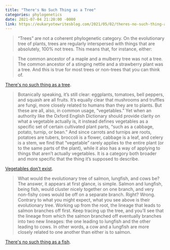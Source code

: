 ```yaml
---
title: "There's No Such Thing as a Tree"
categories: phylogenetics
date: 2021-07-04 21:20:00 -0000
link: https://eukaryotewritesblog.com/2021/05/02/theres-no-such-thing-as-a-tree/
---
```

> “Trees” are not a coherent phylogenetic category. On the evolutionary tree of plants, trees are regularly interspersed with things that are absolutely, 100% not trees. This means that, for instance, either:

> The common ancestor of a maple and a mulberry tree was not a tree.
> The common ancestor of a stinging nettle and a strawberry plant was a tree.
> And this is true for most trees or non-trees that you can think of.

[There's no such thing as a tree](https://eukaryotewritesblog.com/2021/05/02/theres-no-such-thing-as-a-tree/).

> Botanically speaking, it’s still clear: eggplants, tomatoes, bell peppers, and squash are all fruits. It’s equally clear that mushrooms and truffles are fungi, more closely related to humans than they are to plants. But these are all, also, in common usage, “vegetables.” Yet when an authority like the Oxford English Dictionary should provide clarity on what a vegetable actually is, it instead defines vegetables as a specific set of certain cultivated plant parts, “such as a cabbage, potato, turnip, or bean.” And since carrots and turnips are roots, potatoes are tubers, broccoli is a flower, cabbage is a leaf, and celery is a stem, we find that “vegetable” rarely applies to the entire plant (or to the same parts of the plant), while it also has a way of applying to things that aren’t actually vegetables. It is a category both broader and more specific that the thing it’s supposed to describe.

[Vegetables don't exist](https://popula.com/2019/02/20/vegetables-dont-exist/).

> What would the evolutionary tree of salmon, lungfish, and cows be? The answer, it appears at first glance, is simple. Salmon and lungfish, being fish, would cluster nicely together on one branch, and very non-fishy cows would be off on a separate branch. Right? Wrong. Contrary to what you might expect, what you see above is their evolutionary tree. Working up from the root, the lineage that leads to salmon branches off first. Keep tracing up the tree, and you’ll see that the lineage from which the salmon branched off eventually branches into two new lineages: the one leading to lungfish and the other leading to cows. In other words, a cow and a lungfish are more closely related to one another than either is to salmon.

[There's no such thing as a fish](https://www.conservationmagazine.org/2009/11/science-vs-instinct/).